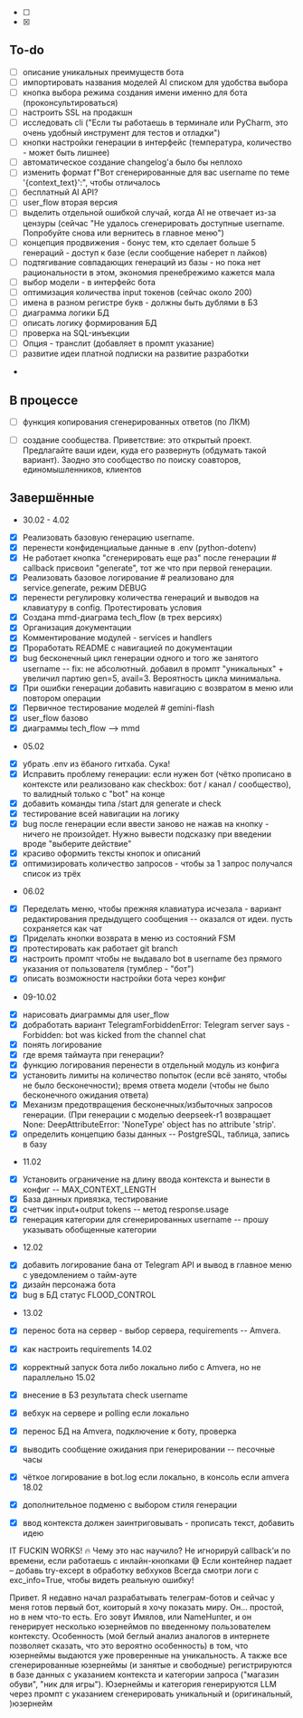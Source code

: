 - [ ]
- [x]
## To-do
- [ ] описание уникальных преимуществ бота
- [ ] импортировать названия моделей AI списком для удобства выбора
- [ ] кнопка выбора режима создания имени именно для бота (проконсультироваться)
- [ ] настроить SSL на продакшн
- [ ] исследовать cli ("Если ты работаешь в терминале или PyCharm, это очень удобный инструмент для тестов и отладки")
- [ ] кнопки настройки генерации в интерфейс (температура, количество - может быть лишнее)
- [ ] автоматическое создание changelog'а было бы неплохо 
- [ ] изменить формат f"Вот сгенерированные для вас username по теме '{context_text}':", чтобы отличалось
- [ ] бесплатный AI API?
- [ ] user_flow вторая версия 
- [ ] выделить отдельной ошибкой случай, когда AI не отвечает из-за цензуры (сейчас "Не удалось сгенерировать доступные username. Попробуйте снова или вернитесь в главное меню")
- [ ] концепция продвижения - бонус тем, кто сделает больше 5 генераций - доступ к базе (если сообщение наберет n лайков)
- [ ] подтягивание совпадающих генераций из базы - но пока нет рациональности в этом, экономия пренебрежимо кажется мала
- [ ] выбор модели - в интерфейс бота
- [ ] оптимизация количества input токенов (сейчас около 200)
- [ ] имена в разном регистре букв - должны быть дублями в БЗ
- [ ] диаграмма логики БД
- [ ] описать логику формирования БД
- [ ] проверка на SQL-инъекции
- [ ] Опция - транслит (добавляет в промпт указание)
- [ ] развитие идеи платной подписки на развитие разработки
- 
## В процессе
- [ ] функция копирования сгенерированных ответов (по ЛКМ)
- [ ] создание сообщества. Приветствие: это открытый проект. Предлагайте ваши идеи, куда его развернуть (обдумать такой вариант). Заодно это сообщество по поиску соавторов, единомышленников, клиентов



## Завершённые
- 30.02 - 4.02
- [x] Реализовать базовую генерацию username.
- [x] перенести конфиденциальые данные в .env (python-dotenv)
- [x] Не работает кнопка "сгенерировать еще раз" после генерации # callback присвоил "generate", тот же что при первой генерации. 
- [x] Реализовать базовое логирование # реализовано  для service.generate, режим DEBUG 
- [x] перенести регулировку количества генераций и выводов на клавиатуру в config. Протестировать условия
- [x] Создана mmd-диаграма tech_flow (в трех версиях)
- [x] Организация документации
- [x] Комментирование модулей  - services и handlers
- [x] Проработать README с навигацией по документации
- [x] bug бесконечный цикл генерации одного и того же занятого username -- fix: не абсолютный. добавил в промпт "уникальных" + увеличил партию gen=5, avail=3. Вероятность цикла минимальна.
- [x] При ошибки генерации добавить навигацию с возвратом в меню или повтором операции
- [x] Первичное тестирование моделей # gemini-flash
- [x] user_flow базово 
- [x] диаграммы tech_flow --> mmd
- 05.02
- [x] убрать .env из ёбаного гитхаба. Сука!
- [x] Исправить проблему генерации: если нужен бот (чётко прописано в контексте или реализовано как checkbox: бот / канал / сообщество), то валидный только с "bot" на конце 
- [x] добавить команды типа /start для generate и check 
- [x] тестирование всей навигации на логику
- [x] bug после генерации если ввести заново не нажав на кнопку - ничего не произойдет. Нужно вывести подсказку при введении вроде "выберите действие"
- [x] красиво оформить тексты кнопок и описаний
- [x] оптимизировать количество запросов - чтобы за 1 запрос получался список из трёх
- 06.02
- [x] Переделать меню, чтобы прежняя клавиатура исчезала - вариант редактирования предыдущего сообщения -- оказался от идеи. пусть сохраняется как чат
- [x] Приделать кнопки возврата в меню из состояний FSM
- [x] протестировать как работает git branch
- [x] настроить промпт чтобы не выдавало bot в username без прямого указания от пользователя (тумблер - "бот")
- [x] описать возможности настройки бота через конфиг
- 09-10.02
- [x] нарисовать диаграммы для user_flow
- [x] добработать вариант TelegramForbiddenError: Telegram server says - Forbidden: bot was kicked from the channel chat
- [x] понять логирование
- [x] где время таймаута при генерации?
- [x] функцию логирования перенести в отдельный модуль из конфига
- [x] установить лимиты на количество попыток (если всё занято, чтобы не было бесконечности); время ответа модели (чтобы не было бесконечного ожидания ответа)
- [x] Механизм предотвращения бесконечных/избыточных запросов генерации. (При генерации с моделью deepseek-r1 возвращает None: DeepAttributeError: 'NoneType' object has no attribute 'strip'. 
- [x] определить концепцию базы данных -- PostgreSQL, таблица, запись в базу
- 11.02
- [x] Установить ограничение на длину ввода контекста и вынести в конфиг -- MAX_CONTEXT_LENGTH
- [x] База данных привязка, тестирование
- [x] счетчик input+output tokens -- метод response.usage
- [x] генерация категории для сгенерированных username -- прошу указывать обобщенные категории

- 12.02
- [x] добавить логирование бана от Telegram API и вывод в главное меню с уведомлением о тайм-ауте
- [x] дизайн персонажа бота
- [x] bug в БД статус FLOOD_CONTROL
- 13.02
- [x] перенос бота на сервер - выбор сервера, requirements -- Amvera.
- [x] как настроить requirements
14.02
- [x] корректный запуск бота либо локально либо с Amvera, но не параллельно
15.02
- [x] внесение в БЗ результата check username
- [x] вебхук на сервере и polling если локально
- [x] перенос БД на Amvera, подключение к боту, проверка
- [x] выводить сообщение ожидания при генерировании -- песочные часы
- [x] чёткое логирование в bot.log если локально, в консоль если amvera
18.02
- [x] дополнительное подменю с выбором стиля генерации
- [x] ввод контекста должен заинтриговывать - прописать текст, добавить идею


IT FUCKIN WORKS!
🔥 Чему это нас научило?
Не игнорируй callback'и по времени, если работаешь с инлайн-кнопками 😅
Если контейнер падает – добавь try-except в обработку вебхуков
Всегда смотри логи с exc_info=True, чтобы видеть реальную ошибку!

Привет. Я недавно начал разрабатывать телеграм-ботов и сейчас у меня готов первый бот, коиторый я хочу показать миру. Он... простой, но в нем что-то есть. Его зовут Имялов, или NameHunter, и он генерирует несколько юзернеймов по введенному пользователем контексту. Особенность (мой беглый анализ аналогов в интернете позволяет сказать, что это вероятно особенность) в том, что юзернеймы выдаются уже проверенные на уникальность. А также все сгенерированные юзернеймы (и занятые и свободные) регистрируются в базе данных с указанием контекста и категории запроса ("магазин обуви", "ник для игры"). Юзернеймы и категория генерируются LLM через промпт с указанием сгенерировать уникальный и (оригинальный, )юзернейм